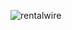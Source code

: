 ![rentalwire](https://socialify.git.ci/barsch123/rentalwire/image?custom_description=A+modern+Livewire+web+application%2C+originally+named+%27Template1%27+for+convenience%2C+but+built+as+a+soon+complete+project&custom_language=Laravel&description=1&font=Raleway&language=1&name=1&owner=1&pattern=Solid&stargazers=1&theme=Dark)
